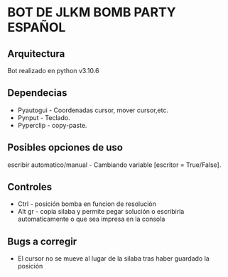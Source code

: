 # BOT DE JLKM BOMB PARTY ESPAÑOL

## Arquitectura
Bot realizado en python v3.10.6

## Dependecias
* Pyautogui - Coordenadas cursor, mover cursor,etc.
* Pynput - Teclado.
* Pyperclip - copy-paste.

## Posibles opciones de uso
escribir automatico/manual - Cambiando variable [escritor = True/False].

## Controles
* Ctrl - posición bomba en funcion de resolución
* Alt gr - copia silaba y permite pegar solución o escribirla automaticamente o que sea impresa en la consola

## Bugs a corregir
* El cursor no se mueve al lugar de la silaba tras haber guardado la posición
